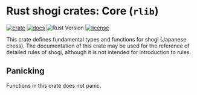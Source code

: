 # Rust shogi crates: Core (`rlib`)
[![crate](https://img.shields.io/crates/v/shogi_core)](https://crates.io/crates/shogi_core)
[![docs]( https://docs.rs/shogi_core/badge.svg)](https://docs.rs/shogi_core)
![Rust Version](https://img.shields.io/badge/rustc-1.60+-blue.svg)
[![license](https://img.shields.io/badge/license-MIT-blue.svg)](https://opensource.org/licenses/mit-license.php)

This crate defines fundamental types and functions for shogi (Japanese chess).
The documentation of this crate may be used for the reference of detailed rules of shogi, although it is not intended for introduction to rules.

## Panicking
Functions in this crate does not panic.
